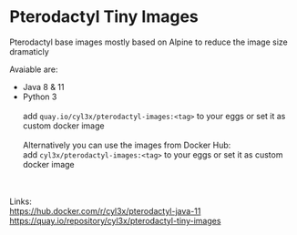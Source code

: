 # Pterodactyl Tiny Images

Pterodactyl base images mostly based on Alpine to reduce the image size dramaticly

Avaiable are:  
  - Java 8 & 11
  - Python 3
<br></br>
  add ```quay.io/cyl3x/pterodactyl-images:<tag>``` to your eggs or set it as custom docker image
<br></br>
Alternatively you can use the images from Docker Hub:    
  add ```cyl3x/pterodactyl-images:<tag>``` to your eggs or set it as custom docker image  
<br></br>
  
Links:  
https://hub.docker.com/r/cyl3x/pterodactyl-java-11  
https://quay.io/repository/cyl3x/pterodactyl-tiny-images  
